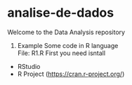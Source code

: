 # analise-de-dados

Welcome to the Data Analysis repository 

1) Example
Some code in R language<br/>
File: R1.R
First you need isntall
- RStudio
- R Project (https://cran.r-project.org/)




